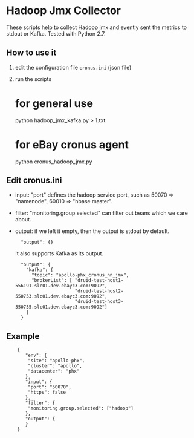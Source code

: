 <!--
{% comment %}
Licensed to the Apache Software Foundation (ASF) under one or more
contributor license agreements.  See the NOTICE file distributed with
this work for additional information regarding copyright ownership.
The ASF licenses this file to you under the Apache License, Version 2.0
(the "License"); you may not use this file except in compliance with
the License.  You may obtain a copy of the License at

http://www.apache.org/licenses/LICENSE-2.0

Unless required by applicable law or agreed to in writing, software
distributed under the License is distributed on an "AS IS" BASIS,
WITHOUT WARRANTIES OR CONDITIONS OF ANY KIND, either express or implied.
See the License for the specific language governing permissions and
limitations under the License.
{% endcomment %}
-->


# Hadoop Jmx Collector

These scripts help to collect Hadoop jmx and evently sent the metrics to stdout or Kafka. Tested with Python 2.7.

## How to use it
  
  1. edit the configuration file `cronus.ini` (json file)
     
  2. run the scripts
  
        # for general use
        python hadoop_jmx_kafka.py > 1.txt
        # for eBay cronus agent
        python cronus_hadoop_jmx.py
      
## Edit cronus.ini

* input: "port" defines the hadoop service port, such as 50070 => "namenode", 60010 => "hbase master".

* filter: "monitoring.group.selected" can filter out beans which we care about. 

* output: if we left it empty, then the output is stdout by default. 

        "output": {}
        
  It also supports Kafka as its output. 

        "output": {
          "kafka": {
            "topic": "apollo-phx_cronus_nn_jmx",
            "brokerList": [ "druid-test-host1-556191.slc01.dev.ebayc3.com:9092",
                            "druid-test-host2-550753.slc01.dev.ebayc3.com:9092",
                            "druid-test-host3-550755.slc01.dev.ebayc3.com:9092"]
          }
        }
      
## Example
        {
           "env": {
            "site": "apollo-phx",
            "cluster": "apollo",
            "datacenter": "phx"
           },
           "input": {
            "port": "50070",
            "https": false
           },
           "filter": {
            "monitoring.group.selected": ["hadoop"]
           },
           "output": {
           }
        }


